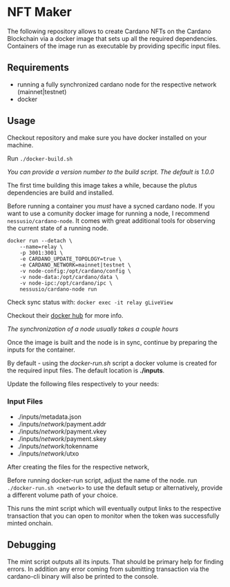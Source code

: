 # NFT Maker

The following repository allows to create Cardano NFTs on the Cardano Blockchain via a docker image that sets up all the required dependencies. Containers of the image run as executable by providing specific input files.

## Requirements

- running a fully synchronized cardano node for the respective network (mainnet|testnet)
- docker

## Usage

Checkout repository and make sure you have docker installed on your machine.

Run `./docker-build.sh`

*You can provide a version number to the build script. The default is 1.0.0*

The first time building this image takes a while, because the plutus dependencies are build and installed.

Before running a container you *must* have a sycned cardano node.
If you want to use a comunity docker image for running a node, I recommend `nessusio/cardano-node`. It comes with great additional tools for observing the current state of a running node.

```
docker run --detach \
    --name=relay \
    -p 3001:3001 \
    -e CARDANO_UPDATE_TOPOLOGY=true \
    -e CARDANO_NETWORK=mainnet|testnet \
    -v node-config:/opt/cardano/config \
    -v node-data:/opt/cardano/data \
    -v node-ipc:/opt/cardano/ipc \
    nessusio/cardano-node run
```

Check sync status with:
`docker exec -it relay gLiveView`

Checkout their [docker hub](https://hub.docker.com/r/nessusio/cardano-node) for more info.

*The synchronization of a node usually takes a couple hours*

Once the image is built and the node is in sync, continue by preparing the inputs for the container.

By default - using the *docker-run.sh* script a docker volume is 
created for the required input files. The default location is 
**./inputs**.

Update the following files respectively to your needs:

### Input Files

- ./inputs/metadata.json
- ./inputs/*network*/payment.addr
- ./inputs/*network*/payment.vkey
- ./inputs/*network*/payment.skey
- ./inputs/*network*/tokenname
- ./inputs/*network*/utxo

After creating the files for the respective network,

Before running docker-run script, adjust the name of the node.
run `./docker-run.sh <network>` to use the default setup or alternatively, provide a different volume path of your choice.

This runs the mint script which will eventually output links
to the respective transaction that you can open to monitor
when the token was successfully minted onchain.

## Debugging

The mint script outputs all its inputs. That should be primary help for finding errors. In addition any error coming from submitting transaction via the cardano-cli binary will also be printed to the console.